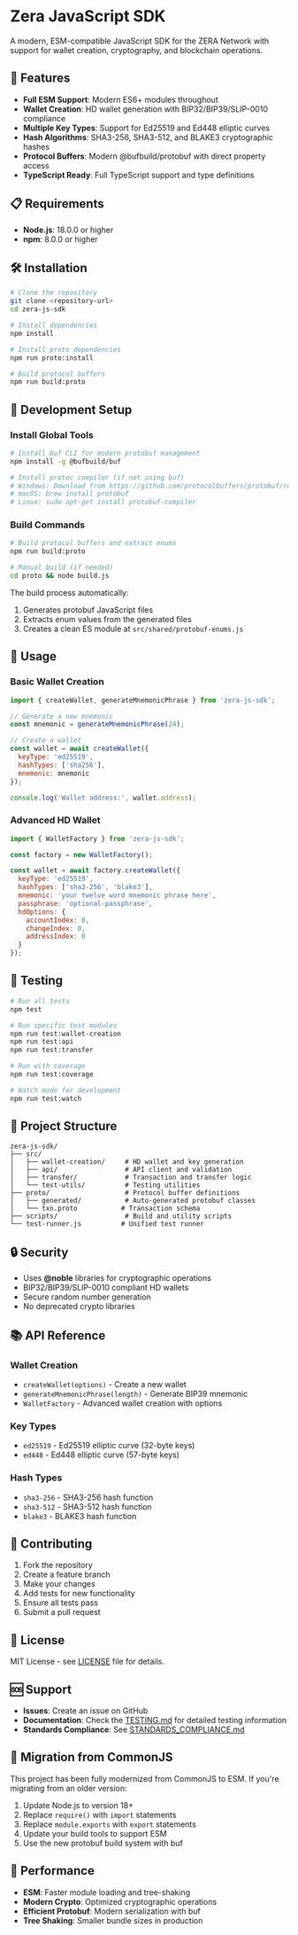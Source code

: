 # Zera JavaScript SDK

A modern, ESM-compatible JavaScript SDK for the ZERA Network with support for wallet creation, cryptography, and blockchain operations.

## 🚀 Features

- **Full ESM Support**: Modern ES6+ modules throughout
- **Wallet Creation**: HD wallet generation with BIP32/BIP39/SLIP-0010 compliance
- **Multiple Key Types**: Support for Ed25519 and Ed448 elliptic curves
- **Hash Algorithms**: SHA3-256, SHA3-512, and BLAKE3 cryptographic hashes
- **Protocol Buffers**: Modern @bufbuild/protobuf with direct property access
- **TypeScript Ready**: Full TypeScript support and type definitions

## 📋 Requirements

- **Node.js**: 18.0.0 or higher
- **npm**: 8.0.0 or higher

## 🛠️ Installation

```bash
# Clone the repository
git clone <repository-url>
cd zera-js-sdk

# Install dependencies
npm install

# Install proto dependencies
npm run proto:install

# Build protocol buffers
npm run build:proto
```

## 🔧 Development Setup

### Install Global Tools

```bash
# Install buf CLI for modern protobuf management
npm install -g @bufbuild/buf

# Install protoc compiler (if not using buf)
# Windows: Download from https://github.com/protocolbuffers/protobuf/releases
# macOS: brew install protobuf
# Linux: sudo apt-get install protobuf-compiler
```

### Build Commands

```bash
# Build protocol buffers and extract enums
npm run build:proto

# Manual build (if needed)
cd proto && node build.js
```

The build process automatically:
1. Generates protobuf JavaScript files
2. Extracts enum values from the generated files
3. Creates a clean ES module at `src/shared/protobuf-enums.js`

## 📖 Usage

### Basic Wallet Creation

```javascript
import { createWallet, generateMnemonicPhrase } from 'zera-js-sdk';

// Generate a new mnemonic
const mnemonic = generateMnemonicPhrase(24);

// Create a wallet
const wallet = await createWallet({
  keyType: 'ed25519',
  hashTypes: ['sha256'],
  mnemonic: mnemonic
});

console.log('Wallet address:', wallet.address);
```

### Advanced HD Wallet

```javascript
import { WalletFactory } from 'zera-js-sdk';

const factory = new WalletFactory();

const wallet = await factory.createWallet({
  keyType: 'ed25519',
  hashTypes: ['sha3-256', 'blake3'],
  mnemonic: 'your twelve word mnemonic phrase here',
  passphrase: 'optional-passphrase',
  hdOptions: {
    accountIndex: 0,
    changeIndex: 0,
    addressIndex: 0
  }
});
```

## 🧪 Testing

```bash
# Run all tests
npm test

# Run specific test modules
npm run test:wallet-creation
npm run test:api
npm run test:transfer

# Run with coverage
npm run test:coverage

# Watch mode for development
npm run test:watch
```

## 📁 Project Structure

```
zera-js-sdk/
├── src/
│   ├── wallet-creation/     # HD wallet and key generation
│   ├── api/                 # API client and validation
│   ├── transfer/            # Transaction and transfer logic
│   └── test-utils/          # Testing utilities
├── proto/                   # Protocol buffer definitions
│   ├── generated/           # Auto-generated protobuf classes
│   └── txn.proto           # Transaction schema
├── scripts/                 # Build and utility scripts
└── test-runner.js          # Unified test runner
```

## 🔒 Security

- Uses **@noble** libraries for cryptographic operations
- BIP32/BIP39/SLIP-0010 compliant HD wallets
- Secure random number generation
- No deprecated crypto libraries

## 📚 API Reference

### Wallet Creation

- `createWallet(options)` - Create a new wallet
- `generateMnemonicPhrase(length)` - Generate BIP39 mnemonic
- `WalletFactory` - Advanced wallet creation with options

### Key Types

- `ed25519` - Ed25519 elliptic curve (32-byte keys)
- `ed448` - Ed448 elliptic curve (57-byte keys)

### Hash Types

- `sha3-256` - SHA3-256 hash function
- `sha3-512` - SHA3-512 hash function  
- `blake3` - BLAKE3 hash function

## 🤝 Contributing

1. Fork the repository
2. Create a feature branch
3. Make your changes
4. Add tests for new functionality
5. Ensure all tests pass
6. Submit a pull request

## 📄 License

MIT License - see [LICENSE](LICENSE) file for details.

## 🆘 Support

- **Issues**: Create an issue on GitHub
- **Documentation**: Check the [TESTING.md](TESTING.md) for detailed testing information
- **Standards Compliance**: See [STANDARDS_COMPLIANCE.md](STANDARDS_COMPLIANCE.md)

## 🔄 Migration from CommonJS

This project has been fully modernized from CommonJS to ESM. If you're migrating from an older version:

1. Update Node.js to version 18+
2. Replace `require()` with `import` statements
3. Replace `module.exports` with `export` statements
4. Update your build tools to support ESM
5. Use the new protobuf build system with buf

## 🚀 Performance

- **ESM**: Faster module loading and tree-shaking
- **Modern Crypto**: Optimized cryptographic operations
- **Efficient Protobuf**: Modern serialization with buf
- **Tree Shaking**: Smaller bundle sizes in production
